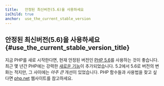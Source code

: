 ```yaml
---
title:   안정된 최신버전(5.6)을 사용하세요
isChild: true
anchor:  use_the_current_stable_version
---
```


## 안정된 최신버전(5.6)을 사용하세요 {#use_the_current_stable_version_title}

지금 PHP를 새로 시작한다면, 현재 안정된 버전인 [PHP 5.6][php-release]를 사용하는 것이 좋습니다. 최근 몇 년간
PHP에는 강력한 [새로운 기능](#language_highlights)이 추가되었습니다. 5.2에서 5.6로 버전의 변화는 적지만, 그 사이에는
_아주 큰_ 개선이 있었습니다. PHP 함수들과 사용법을 찾고 싶다면 [php.net][php-docs] 웹사이트를 참고하세요.

[php-release]: http://php.net/downloads.php
[php-docs]: http://php.net/manual/
